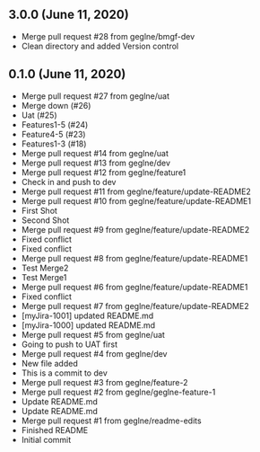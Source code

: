 ## 3.0.0 (June 11, 2020)
  - Merge pull request #28 from geglne/bmgf-dev
  - Clean directory and added Version control

## 0.1.0 (June 11, 2020)
  - Merge pull request #27 from geglne/uat
  - Merge down (#26)
  - Uat (#25)
  - Features1-5 (#24)
  - Feature4-5 (#23)
  - Features1-3 (#18)
  - Merge pull request #14 from geglne/uat
  - Merge pull request #13 from geglne/dev
  - Merge pull request #12 from geglne/feature1
  - Check in and push to dev
  - Merge pull request #11 from geglne/feature/update-README2
  - Merge pull request #10 from geglne/feature/update-README1
  - First Shot
  - Second Shot
  - Merge pull request #9 from geglne/feature/update-README2
  - Fixed conflict
  - Fixed conflict
  - Merge pull request #8 from geglne/feature/update-README1
  -  Test Merge2
  - Test Merge1
  - Merge pull request #6 from geglne/feature/update-README1
  - Fixed conflict
  - Merge pull request #7 from geglne/feature/update-README2
  - [myJira-1001] updated README.md
  - [myJira-1000] updated README.md
  - Merge pull request #5 from geglne/uat
  - Going to push to UAT first
  - Merge pull request #4 from geglne/dev
  - New file added
  - This is a commit to dev
  - Merge pull request #3 from geglne/feature-2
  - Merge pull request #2 from geglne/geglne-feature-1
  - Update README.md
  - Update README.md
  - Merge pull request #1 from geglne/readme-edits
  - Finished README
  - Initial commit

